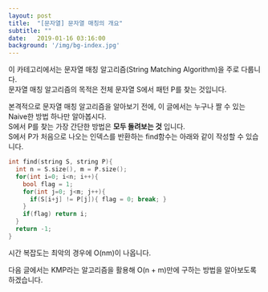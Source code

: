 ```yaml
---
layout: post
title:  "[문자열] 문자열 매칭의 개요"
subtitle: ""
date:   2019-01-16 03:16:00
background: '/img/bg-index.jpg'
---
```


이 카테고리에서는 문자열 매칭 알고리즘(String Matching Algorithm)을 주로 다룹니다.<br>
문자열 매칭 알고리즘의 목적은 전체 문자열 S에서 패턴 P를 찾는 것입니다.

본격적으로 문자열 매칭 알고리즘을 알아보기 전에, 이 글에서는 누구나 짤 수 있는 Naive한 방법 하나만 알아봅시다.<br>
S에서 P를 찾는 가장 간단한 방법은 **모두 돌려보는 것** 입니다.<br>
S에서 P가 처음으로 나오는 인덱스를 반환하는 find함수는 아래와 같이 작성할 수 있습니다.
```cpp
int find(string S, string P){
  int n = S.size(), m = P.size();
  for(int i=0; i<n; i++){
  	bool flag = 1;
    for(int j=0; j<m; j++){
      if(S[i+j] != P[j]){ flag = 0; break; }
    }
    if(flag) return i;
  }
  return -1;
}
```
시간 복잡도는 최악의 경우에 O(nm)이 나옵니다.

다음 글에서는 KMP라는 알고리즘을 활용해 O(n + m)만에 구하는 방법을 알아보도록 하겠습니다.
